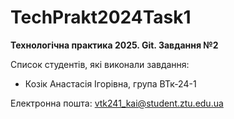 # TechPrakt2024Task1
**Технологічна практика 2025. Git. Завдання №2**

Список студентів, які виконали завдання:
* Козік Анастасія Ігорівна, група ВТк-24-1

Електронна пошта:
vtk241_kai@student.ztu.edu.ua
